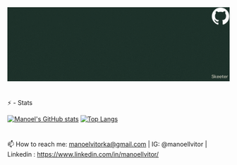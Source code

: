 <a href="https://github.com/manoellvitor">
  <img align="center" src="https://github.com/manoellvitor/manoellvitor/blob/main/Manoel%20lopes.gif" />
</a>

#
⚡ - Stats

[![Manoel's GitHub stats](https://github-readme-stats.vercel.app/api?username=manoellvitor&show_icons=true&theme=dark)](https://github.com/manoellvitor) [![Top Langs](https://github-readme-stats.vercel.app/api/top-langs/?username=manoellvitor&layout=compact&theme=dark)](https://github.com/manoellvitor)

#

📫 How to reach me: manoelvitorka@gmail.com | IG: @manoellvitor | Linkedin : https://www.linkedin.com/in/manoellvitor/

<!--
**manoellvitor/manoellvitor** is a ✨ _special_ ✨ repository because its `README.md` (this file) appears on your GitHub profile.

Here are some ideas to get you started:

- 🔭 I’m currently working on ...
- 🌱 I’m currently learning ...
- 👯 I’m looking to collaborate on ...
- 🤔 I’m looking for help with ...
- 💬 Ask me about ...
- 📫 How to reach me: ...
- 😄 Pronouns: ...
- ⚡ Fun fact: ...
-->
